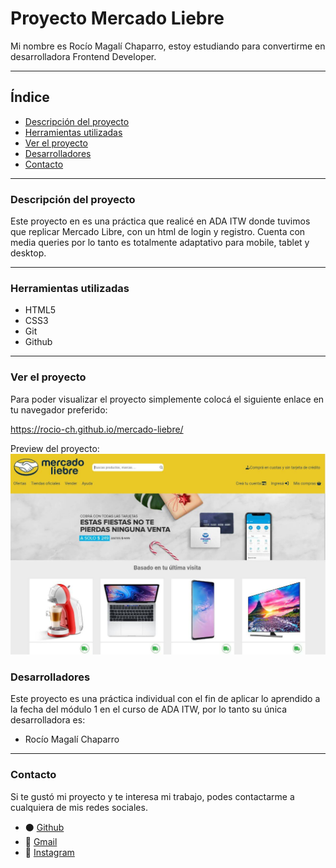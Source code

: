 # Proyecto Mercado Liebre

Mi nombre es Rocío Magalí Chaparro, estoy estudiando para convertirme en desarrolladora Frontend Developer.
***

## Índice

- [Descripción del proyecto](#Descripción-del-proyecto)
- [Herramientas utilizadas](#Herramientas-utilizadas)
- [Ver el proyecto](#ver-el-proyecto)
- [Desarrolladores](#desarrolladores)
- [Contacto](#contacto)

***

### Descripción del proyecto

Este proyecto en es una práctica que realicé en ADA ITW donde tuvimos que replicar Mercado Libre, con un html de login y registro. Cuenta con media queries por lo tanto es totalmente adaptativo para mobile, tablet y desktop.
***

### Herramientas utilizadas
- HTML5
- CSS3
- Git
- Github
***

### Ver el proyecto
Para poder visualizar el proyecto simplemente colocá el siguiente enlace en tu navegador preferido:

https://rocio-ch.github.io/mercado-liebre/

Preview del proyecto:
![Preview del portfolio](./images/ml-preview.jfif)

### Desarrolladores
Este proyecto es una práctica individual con el fin de aplicar lo aprendido a la fecha del módulo 1 en el curso de ADA ITW, por lo tanto su única desarrolladora es:
- Rocío Magalí Chaparro



***
### Contacto
Si te gustó mi proyecto y te interesa mi trabajo, podes contactarme a cualquiera de mis redes sociales.

- ⚫ <a href="https://github.com/Rocio-Ch" name="github">Github</a> 
- 📧 <a href="mailto:rociomagali77@gmail.com" name="mail">Gmail</a>
- 🔗 <a href="https://www.instagram.com/rmc_nails/?hl=es" name="instagram" >Instagram</a>